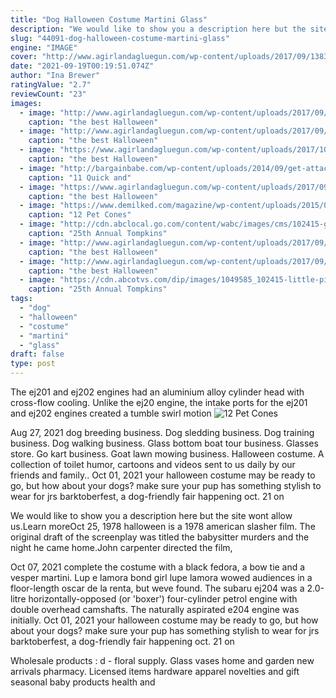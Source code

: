 ```yaml
---
title: "Dog Halloween Costume Martini Glass"
description: "We would like to show you a description here but the site wont allow us.Learn more"
slug: "44091-dog-halloween-costume-martini-glass"
engine: "IMAGE"
cover: "http://www.agirlandagluegun.com/wp-content/uploads/2017/09/1383378959668916.jpg"
date: "2021-09-19T00:19:51.074Z"
author: "Ina Brewer"
ratingValue: "2.7"
reviewCount: "23"
images:
  - image: "http://www.agirlandagluegun.com/wp-content/uploads/2017/09/1383378959668916.jpg"
    caption: "the best Halloween"
  - image: "http://www.agirlandagluegun.com/wp-content/uploads/2017/09/2ace5e1b1201f214d15a2a8d4e2c01fb.jpg"
    caption: "the best Halloween"
  - image: "https://www.agirlandagluegun.com/wp-content/uploads/2017/10/chick-fil-a_cow.jpg"
    caption: "the best Halloween"
  - image: "http://bargainbabe.com/wp-content/uploads/2014/09/get-attachment.jpg"
    caption: "11 Quick and"
  - image: "https://www.agirlandagluegun.com/wp-content/uploads/2017/09/be26399ffddf095c0d534e3119e44b87.jpg"
    caption: "the best Halloween"
  - image: "https://www.demilked.com/magazine/wp-content/uploads/2015/01/funny-pet-cones-creative-elizabethan-collars-8.jpg"
    caption: "12 Pet Cones"
  - image: "http://cdn.abclocal.go.com/content/wabc/images/cms/102415-groot-puppy-img.jpg"
    caption: "25th Annual Tompkins"
  - image: "http://www.agirlandagluegun.com/wp-content/uploads/2017/09/96c2c6e49d65b6f1e4bd911bcd46625e.jpg"
    caption: "the best Halloween"
  - image: "http://www.agirlandagluegun.com/wp-content/uploads/2017/09/download.jpg"
    caption: "the best Halloween"
  - image: "https://cdn.abcotvs.com/dip/images/1049585_102415-little-pigs-puppy-img.jpg"
    caption: "25th Annual Tompkins"
tags:
  - "dog"
  - "halloween"
  - "costume"
  - "martini"
  - "glass"
draft: false
type: post
---
```


The ej201 and ej202 engines had an aluminium alloy cylinder head with cross-flow cooling. Unlike the ej20 engine, the intake ports for the ej201 and ej202 engines created a tumble swirl motion
![12 Pet Cones](https://www.demilked.com/magazine/wp-content/uploads/2015/01/funny-pet-cones-creative-elizabethan-collars-8.jpg "12 Pet Cones")

Aug 27, 2021 dog breeding business. Dog sledding business. Dog training business. Dog walking business.  Glass bottom boat tour business. Glasses store. Go kart business. Goat lawn mowing business. Halloween costume. A collection of toilet humor, cartoons and videos sent to us daily by our friends and family.. Oct 01, 2021 your halloween costume may be ready to go, but how about your dogs? make sure your pup has something stylish to wear for jrs barktoberfest, a dog-friendly fair happening oct. 21 on
<!--inArticleAds-->

<!--galleryOne-->

We would like to show you a description here but the site wont allow us.Learn moreOct 25, 1978 halloween is a 1978 american slasher film. The original draft of the screenplay was titled the babysitter murders and the night he came home.John carpenter directed the film,
<!--inArticleAds-->

<!--galleryTwo-->

Oct 07, 2021 complete the costume with a black fedora, a bow tie and a vesper martini. Lup e lamora bond girl lupe lamora wowed audiences in a floor-length oscar de la renta, but weve found. The subaru ej204 was a 2.0-litre horizontally-opposed (or 'boxer') four-cylinder petrol engine with double overhead camshafts. The naturally aspirated e204 engine was initially. Oct 01, 2021 your halloween costume may be ready to go, but how about your dogs? make sure your pup has something stylish to wear for jrs barktoberfest, a dog-friendly fair happening oct. 21 on
<!--galleryThree-->

Wholesale products : d - floral supply. Glass vases home and garden new arrivals pharmacy. Licensed items hardware apparel novelties and gift seasonal baby products health and